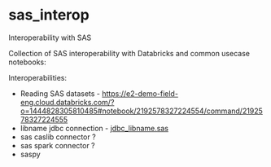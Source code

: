 # sas_interop
Interoperability with SAS


Collection of SAS interoperability with Databricks and common usecase notebooks:

Interoperabilities:
 - Reading SAS datasets - https://e2-demo-field-eng.cloud.databricks.com/?o=1444828305810485#notebook/2192578327224554/command/2192578327224555
 - libname jdbc connection - [jdbc_libname.sas](/sas/jdbc_libname.sas)
 - sas caslib connector ?
 - sas spark connector ?
 - saspy 



